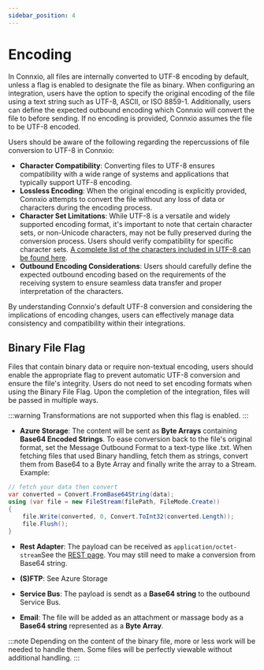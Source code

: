 ```yaml
---
sidebar_position: 4
---
```


# Encoding

In Connxio, all files are internally converted to UTF-8 encoding by default, unless a flag is enabled to designate the file as binary. When configuring an integration, users have the option to specify the original encoding of the file using a text string such as UTF-8, ASCII, or ISO 8859-1. Additionally, users can define the expected outbound encoding which Connxio will convert the file to before sending. If no encoding is provided, Connxio assumes the file to be UTF-8 encoded.

Users should be aware of the following regarding the repercussions of file conversion to UTF-8 in Connxio:

- **Character Compatibility**: Converting files to UTF-8 ensures compatibility with a wide range of systems and applications that typically support UTF-8 encoding.
- **Lossless Encoding**: When the original encoding is explicitly provided, Connxio attempts to convert the file without any loss of data or characters during the encoding process.
- **Character Set Limitations**: While UTF-8 is a versatile and widely supported encoding format, it's important to note that certain character sets, or non-Unicode characters, may not be fully preserved during the conversion process. Users should verify compatibility for specific character sets. [A complete list of the characters included in UTF-8 can be found here](https://www.charset.org/utf-8).
- **Outbound Encoding Considerations**: Users should carefully define the expected outbound encoding based on the requirements of the receiving system to ensure seamless data transfer and proper interpretation of the characters.

By understanding Connxio's default UTF-8 conversion and considering the implications of encoding changes, users can effectively manage data consistency and compatibility within their integrations.

## Binary File Flag 
Files that contain binary data or require non-textual encoding, users should enable the appropriate flag to prevent automatic UTF-8 conversion and ensure the file's integrity. Users do not need to set encoding formats when using the Binary File Flag. Upon the completion of the integration, files will be passed in multiple ways.

:::warning
Transformations are not supported when this flag is enabled.
:::

- **Azure Storage**: The content will be sent as **Byte Arrays** containing **Base64 Encoded Strings**. To ease conversion back to the file's original format, set the Message Outbound Format to a text-type like .txt. When fetching files that used Binary handling, fetch them as strings, convert them from Base64 to a Byte Array and finally write the array to a Stream.
Example:
```csharp
// fetch your data then convert
var converted = Convert.FromBase64String(data);
using (var file = new FileStream(filePath, FileMode.Create))
{
    file.Write(converted, 0, Convert.ToInt32(converted.Length));
    file.Flush();
}
```
- **Rest Adapter**: The payload can be received as `application/octet-stream`See the [REST page](/integrations/adapters/outbound/rest/#receive-content-as-bytes). You may still need to make a conversion from Base64 string.

- **(S)FTP**: See Azure Storage
- **Service Bus**: The payload is sendt as a **Base64 string** to the outbound Service Bus.
- **Email**: The file will be added as an attachment or massage body as a **Base64 string** represented as a **Byte Array**.

:::note 
Depending on the content of the binary file, more or less work will be needed to handle them. Some files will be perfectly viewable without additional handling.
:::